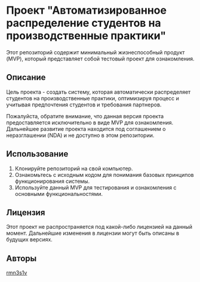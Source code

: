 # Проект "Автоматизированное распределение студентов на производственные практики"

Этот репозиторий содержит минимальный жизнеспособный продукт (MVP), который представляет собой тестовый проект для ознакомления.

## Описание

Цель проекта - создать систему, которая автоматически распределяет студентов на производственные практики, оптимизируя процесс и учитывая предпочтения студентов и требования партнеров.

Пожалуйста, обратите внимание, что данная версия проекта предоставляется исключительно в виде MVP для ознакомления. Дальнейшее развитие проекта находится под соглашением о неразглашении (NDA) и не доступно в этом репозитории.

## Использование

1. Клонируйте репозиторий на свой компьютер.
2. Ознакомьтесь с исходным кодом для понимания базовых принципов функционирования системы.
3. Используйте данный MVP для тестирования и ознакомления с основными функциональностями.

## Лицензия

Этот проект не распространяется под какой-либо лицензией на данный момент. Дальнейшие изменения в лицензии могут быть описаны в будущих версиях.

## Авторы
[rmn3s1v](https://github.com/rmn3s1v)
